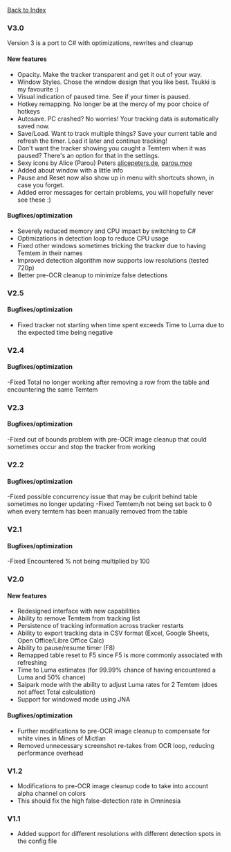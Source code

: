 [Back to Index](Readme.md)

### V3.0

Version 3 is a port to C# with optimizations, rewrites and cleanup

#### New features

- Opacity. Make the tracker transparent and get it out of your way.
- Window Styles. Chose the window design that you like best. Tsukki is my favourite :)
- Visual indication of paused time. See if your timer is paused.
- Hotkey remapping. No longer be at the mercy of my poor choice of hotkeys
- Autosave. PC crashed? No worries! Your tracking data is automatically saved now.
- Save/Load. Want to track multiple things? Save your current table and refresh the timer. Load it later and continue tracking!
- Don't want the tracker showing you caught a Temtem when it was paused? There's an option for that in the settings.
- Sexy icons by Alice (Parou) Peters [alicepeters.de](https://alicepeters.de), [parou.moe](https://parou.moe)
- Added about window with a little info
- Pause and Reset now also show up in menu with shortcuts shown, in case you forget.
- Added error messages for certain problems, you will hopefully never see these :)

#### Bugfixes/optimization

- Severely reduced memory and CPU impact by switching to C#
- Optimizations in detection loop to reduce CPU usage
- Fixed other windows sometimes tricking the tracker due to having Temtem in their names
- Improved detection algorithm now supports low resolutions (tested 720p)
- Better pre-OCR cleanup to minimize false detections

### V2.5

#### Bugfixes/optimization

- Fixed tracker not starting when time spent exceeds Time to Luma due to the expected time being negative

### V2.4

#### Bugfixes/optimization

-Fixed Total no longer working after removing a row from the table and encountering the same Temtem

### V2.3

#### Bugfixes/optimization

-Fixed out of bounds problem with pre-OCR image cleanup that could sometimes occur and stop the tracker from working

### V2.2

#### Bugfixes/optimization

-Fixed possible concurrency issue that may be culprit behind table sometimes no longer updating
-Fixed Temtem/h not being set back to 0 when every temtem has been manually removed from the table

### V2.1

#### Bugfixes/optimization

-Fixed Encountered % not being multiplied by 100

### V2.0

#### New features

- Redesigned interface with new capabilities
- Ability to remove Temtem from tracking list
- Persistence of tracking information across tracker restarts
- Ability to export tracking data in CSV format (Excel, Google Sheets, Open Office/Libre Office Calc)
- Ability to pause/resume timer (F8)
- Remapped table reset to F5 since F5 is more commonly associated with refreshing
- Time to Luma estimates (for 99.99% chance of having encountered a Luma and 50% chance)
- Saipark mode with the ability to adjust Luma rates for 2 Temtem (does not affect Total calculation)
- Support for windowed mode using JNA

#### Bugfixes/optimization

- Further modifications to pre-OCR image cleanup to compensate for white vines in Mines of Mictlan
- Removed unnecessary screenshot re-takes from OCR loop, reducing performance overhead

### V1.2

- Modifications to pre-OCR image cleanup code to take into account alpha channel on colors
- This should fix the high false-detection rate in Omninesia

### V1.1

- Added support for different resolutions with different detection spots in the config file





